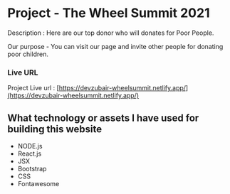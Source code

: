 # Project - The Wheel Summit 2021

Description : Here are our top donor who will donates for Poor People.

Our purpose - You can visit our page and invite other people for donating poor children. 

### Live URL

Project Live url : [https://devzubair-wheelsummit.netlify.app/](https://devzubair-wheelsummit.netlify.app/)

## What technology or assets I have used for building this website

- NODE.js
- React.js
- JSX
- Bootstrap
- CSS
- Fontawesome